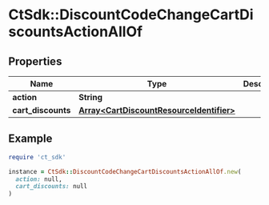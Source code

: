 # CtSdk::DiscountCodeChangeCartDiscountsActionAllOf

## Properties

| Name | Type | Description | Notes |
| ---- | ---- | ----------- | ----- |
| **action** | **String** |  | [optional] |
| **cart_discounts** | [**Array&lt;CartDiscountResourceIdentifier&gt;**](CartDiscountResourceIdentifier.md) |  | [optional] |

## Example

```ruby
require 'ct_sdk'

instance = CtSdk::DiscountCodeChangeCartDiscountsActionAllOf.new(
  action: null,
  cart_discounts: null
)
```

